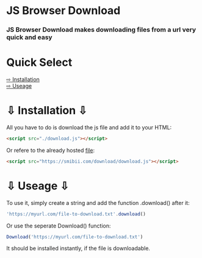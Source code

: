 # JS Browser Download


### JS Browser Download makes downloading files from a url very quick and easy


# Quick Select
[⇨ Installation](#-installation-)<br/>
[⇨ Useage](#-useage-)


# ⇩ Installation ⇩

All you have to do is download the js file and add it to your HTML:
```html
<script src="./download.js"></script>
```

Or refere to the already hosted [file](https://smibii.com/download/download.js):
```html
<script src="https://smibii.com/download/download.js"></script>
```


# ⇩ Useage ⇩

To use it, simply create a string and add the function .download() after it:
```js
'https://myurl.com/file-to-download.txt'.download()
```

Or use the seperate Download() function:
```js
Download('https://myurl.com/file-to-download.txt')
```

It should be installed instantly, if the file is downloadable.
